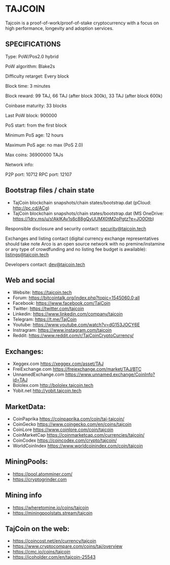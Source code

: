 TAJCOIN
======

Tajcoin is a proof-of-work/proof-of-stake cryptocurrency with a focus on high performance, longevity and adoption services.


SPECIFICATIONS
--------------
Type:                   PoW/Pos2.0 hybrid

PoW algorithm:          Blake2s

Difficulty retarget:    Every block

Block time:             3 minutes

Block reward:           99 TAJ, 66 TAJ (after block 300k), 33 TAJ (after block 600k)

Coinbase maturity:      33 blocks

Last PoW block:         900000

PoS start:              from the first block

Minimum PoS age:        12 hours

Maximum PoS age:        no max (PoS 2.0)

Max coins:              36900000 TAJs

Network info:

P2P port: 10712
RPC port: 12107

## Bootstrap files / chain state

* TajCoin blockchain snapshots/chain states/bootstrap.dat (pCloud: http://pc.cd/ACg)
* TajCoin blockchain snapshots/chain states/bootstrap.dat (MS OneDrive: https://1drv.ms/u/s!AklKAv1s6c88gQyUUMX0tM2pPgtz?e=JO0Otb)

Responsible disclosure and security contact: security@tajcoin.tech

Exchanges and listing contact (digital currency exchange representatives should take note Arco is an open source network with no premine/instamine or any type of crowdfunding and no listing fee budget is awailable): listings@tajcoin.tech

Developers contact: dev@tajcoin.tech

## Web and social

* Website: https://tajcoin.tech
* Forum: https://bitcointalk.org/index.php?topic=1545060.0;all
* Facebook: https://www.facebook.com/TajCoin
* Twitter: https://twitter.com/tajcoin
* Linkedin: https://www.linkedin.com/company/tajcoin
* Telegram: https://t.me/TajCoin
* Youtube: https://www.youtube.com/watch?v=dG153JOCY6E 
* Instragram: https://www.instagram.com/tajcoin
* Reddit: https://www.reddit.com/r/TajCoinCryptoCurrency/

## Exchanges:

* Xeggex.com https://xeggex.com/asset/TAJ
* FreiExchange.com https://freiexchange.com/market/TAJ/BTC
* UnnamedExchange.com https://www.unnamed.exchange/CoinInfo?id=TAJ
* Bololex.com http://bololex.tajcoin.tech
* Yobit.net http://yobit.tajcoin.tech

## MarketData:

* CoinPaprika https://coinpaprika.com/coin/taj-tajcoin/
* CoinGecko https://www.coingecko.com/en/coins/tajcoin
* CoinLore https://www.coinlore.com/coin/tajcoin
* CoinMarketCap https://coinmarketcap.com/currencies/tajcoin/
* CoinCodex https://coincodex.com/crypto/tajcoin/
* WorldCoinIndex https://www.worldcoinindex.com/coin/tajcoin

## MiningPools:  

* https://pool.atomminer.com/
* https://cryptogrinder.com

## Mining info
* https://wheretomine.io/coins/tajcoin
* https://miningpoolstats.stream/tajcoin

## TajCoin on the web:

* https://coincost.net/en/currency/tajcoin
* https://www.cryptocompare.com/coins/taj/overview
* https://cmc.io/coins/tajcoin
* https://icoholder.com/en/tajcoin-25543


